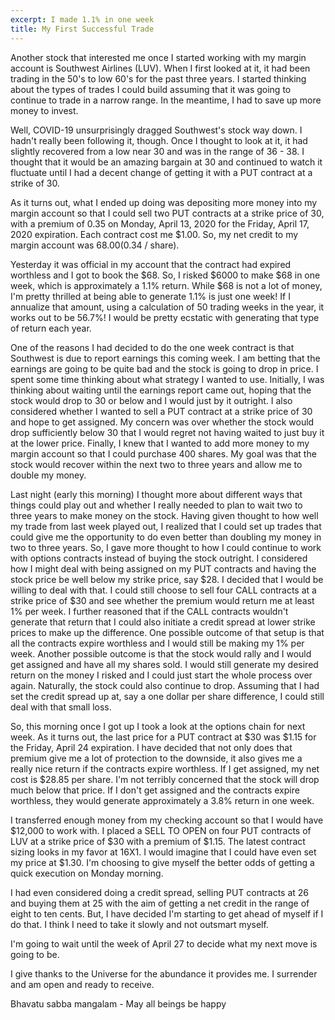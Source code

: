 ```yaml
---
excerpt: I made 1.1% in one week
title: My First Successful Trade
---
```

Another stock that interested me once I started working with my margin account is Southwest Airlines (LUV).
When I first looked at it, it had been trading in the 50's to low 60's for the past three years.
I started thinking about the types of trades I could build assuming that it was going to continue to trade in a narrow range.
In the meantime, I had to save up more money to invest.

Well, COVID-19 unsurprisingly dragged Southwest's stock way down.
I hadn't really been following it, though.
Once I thought to look at it, it had slightly recovered from a low near 30 and was in the range of 36 - 38.
I thought that it would be an amazing bargain at 30 and continued to watch it fluctuate until I had a decent change of getting it with a PUT contract at a strike of 30.

As it turns out, what I ended up doing was depositing more money into my margin account so that I could sell two PUT contracts at a strike price of 30, with a premium of 0.35 on Monday, April 13, 2020 for the Friday, April 17, 2020 expiration.
Each contract cost me $1.00. So, my net credit to my margin account was $68.00 ($0.34 / share).

Yesterday it was official in my account that the contract had expired worthless and I got to book the $68.
So, I risked $6000 to make $68 in one week, which is approximately a 1.1% return.
While $68 is not a lot of money, I'm pretty thrilled at being able to generate 1.1% is just one week!
If I annualize that amount, using a calculation of 50 trading weeks in the year, it works out to be 56.7%!
I would be pretty ecstatic with generating that type of return each year.

One of the reasons I had decided to do the one week contract is that Southwest is due to report earnings this coming week.
I am betting that the earnings are going to be quite bad and the stock is going to drop in price.
I spent some time thinking about what strategy I wanted to use.
Initially, I was thinking about waiting until the earnings report came out, hoping that the stock would drop to 30 or below and I would just by it outright.
I also considered whether I wanted to sell a PUT contract at a strike price of 30 and hope to get assigned.
My concern was over whether the stock would drop sufficiently below 30 that I would regret not having waited to just buy it at the lower price.
Finally, I knew that I wanted to add more money to my margin account so that I could purchase 400 shares.
My goal was that the stock would recover within the next two to three years and allow me to double my money.

Last night (early this morning) I thought more about different ways that things could play out and whether I really needed to plan to wait two to three years to make money on the stock.
Having given thought to how well my trade from last week played out, I realized that I could set up trades that could give me the opportunity to do even better than doubling my money in two to three years.
So, I gave more thought to how I could continue to work with options contracts instead of buying the stock outright.
I considered how I might deal with being assigned on my PUT contracts and having the stock price be well below my strike price, say $28.
I decided that I would be willing to deal with that.
I could still choose to sell four CALL contracts at a strike price of $30 and see whether the premium would return me at least 1% per week.
I further reasoned that if the CALL contracts wouldn't generate that return that I could also initiate a credit spread at lower strike prices to make up the difference.
One possible outcome of that setup is that all the contracts expire worthless and I would still be making my 1% per week.
Another possible outcome is that the stock would rally and I would get assigned and have all my shares sold.
I would still generate my desired return on the money I risked and I could just start the whole process over again.
Naturally, the stock could also continue to drop.
Assuming that I had set the credit spread up at, say a one dollar per share difference, I could still deal with that small loss.

So, this morning once I got up I took a look at the options chain for next week.
As it turns out, the last price for a PUT contract at $30 was $1.15 for the Friday, April 24 expiration.
I have decided that not only does that premium give me a lot of protection to the downside, it also gives me a really nice return if the contracts expire worthless.
If I get assigned, my net cost is $28.85 per share.
I'm not terribly concerned that the stock will drop much below that price.
If I don't get assigned and the contracts expire worthless, they would generate approximately a 3.8% return in one week.

I transferred enough money from my checking account so that I would have $12,000 to work with.
I placed a SELL TO OPEN on four PUT contracts of LUV at a strike price of $30 with a premium of $1.15.
The latest contract sizing looks in my favor at 16X1.
I would imagine that I could have even set my price at $1.30.
I'm choosing to give myself the better odds of getting a quick execution on Monday morning.

I had even considered doing a credit spread, selling PUT contracts at 26 and buying them at 25 with the aim of getting a net credit in the range of eight to ten cents.
But, I have decided I'm starting to get ahead of myself if I do that.
I think I need to take it slowly and not outsmart myself.

I'm going to wait until the week of April 27 to decide what my next move is going to be.

I give thanks to the Universe for the abundance it provides me.
I surrender and am open and ready to receive.

Bhavatu sabba mangalam - May all beings be happy

